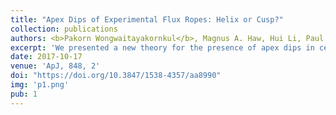 ```yaml
---
title: "Apex Dips of Experimental Flux Ropes: Helix or Cusp?"
collection: publications
authors: <b>Pakorn Wongwaitayakornkul</b>, Magnus A. Haw, Hui Li, Paul M. Bellan
excerpt: 'We presented a new theory for the presence of apex dips in certain experimental flux ropes.'
date: 2017-10-17
venue: 'ApJ, 848, 2'
doi: "https://doi.org/10.3847/1538-4357/aa8990"
img: 'p1.png'
pub: 1
---
```

